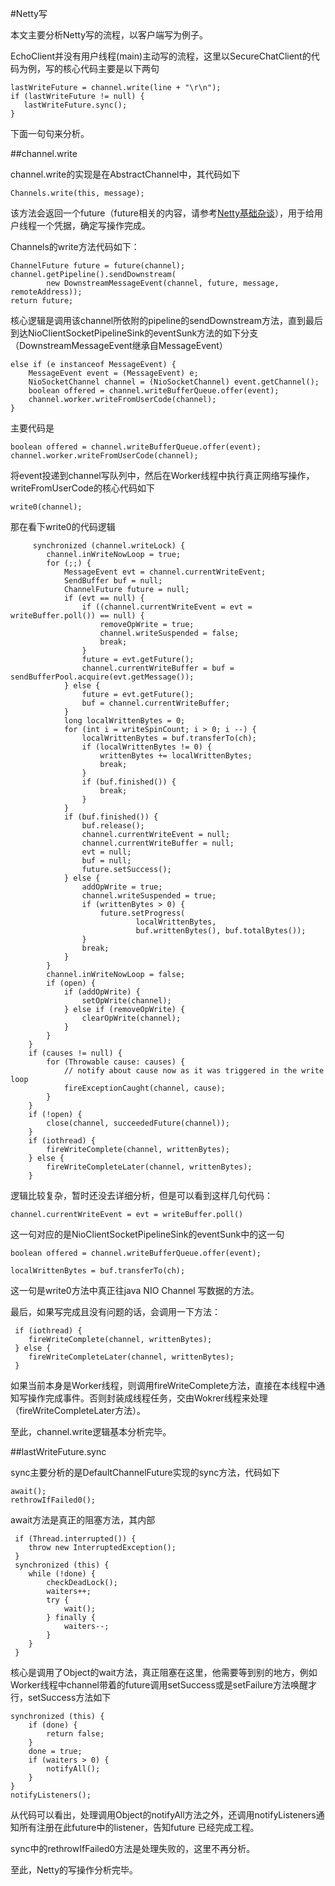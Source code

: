#Netty写

本文主要分析Netty写的流程，以客户端写为例子。

EchoClient并没有用户线程(main)主动写的流程，这里以SecureChatClient的代码为例，写的核心代码主要是以下两句

    lastWriteFuture = channel.write(line + "\r\n");
    if (lastWriteFuture != null) {
       lastWriteFuture.sync();
    }

下面一句句来分析。

##channel.write

channel.write的实现是在AbstractChannel中，其代码如下

    Channels.write(this, message);

该方法会返回一个future（future相关的内容，请参考[Netty基础杂谈](./nettyBase.md)），用于给用户线程一个凭据，确定写操作完成。

Channels的write方法代码如下：
    
    ChannelFuture future = future(channel);
    channel.getPipeline().sendDownstream(
            new DownstreamMessageEvent(channel, future, message, remoteAddress));
    return future;

核心逻辑是调用该channel所依附的pipeline的sendDownstream方法，直到最后到达NioClientSocketPipelineSink的eventSunk方法的如下分支（DownstreamMessageEvent继承自MessageEvent）

    else if (e instanceof MessageEvent) {
        MessageEvent event = (MessageEvent) e;
        NioSocketChannel channel = (NioSocketChannel) event.getChannel();
        boolean offered = channel.writeBufferQueue.offer(event);
        channel.worker.writeFromUserCode(channel);
    }

主要代码是

    boolean offered = channel.writeBufferQueue.offer(event);
    channel.worker.writeFromUserCode(channel);

将event投递到channel写队列中，然后在Worker线程中执行真正网络写操作，writeFromUserCode的核心代码如下
    
    write0(channel);

那在看下write0的代码逻辑

         synchronized (channel.writeLock) {
            channel.inWriteNowLoop = true;
            for (;;) {
                MessageEvent evt = channel.currentWriteEvent;
                SendBuffer buf = null;
                ChannelFuture future = null;
                if (evt == null) {
                    if ((channel.currentWriteEvent = evt = writeBuffer.poll()) == null) {
                        removeOpWrite = true;
                        channel.writeSuspended = false;
                        break;
                    }
                    future = evt.getFuture();
                    channel.currentWriteBuffer = buf = sendBufferPool.acquire(evt.getMessage());
                } else {
                    future = evt.getFuture();
                    buf = channel.currentWriteBuffer;
                }
                long localWrittenBytes = 0;
                for (int i = writeSpinCount; i > 0; i --) {
                    localWrittenBytes = buf.transferTo(ch);
                    if (localWrittenBytes != 0) {
                        writtenBytes += localWrittenBytes;
                        break;
                    }
                    if (buf.finished()) {
                        break;
                    }
                }
                if (buf.finished()) {
                    buf.release();
                    channel.currentWriteEvent = null;
                    channel.currentWriteBuffer = null;
                    evt = null;
                    buf = null;
                    future.setSuccess();
                } else {
                    addOpWrite = true;
                    channel.writeSuspended = true;
                    if (writtenBytes > 0) {
                        future.setProgress(
                                localWrittenBytes,
                                buf.writtenBytes(), buf.totalBytes());
                    }
                    break;
                }
            }
            channel.inWriteNowLoop = false;
            if (open) {
                if (addOpWrite) {
                    setOpWrite(channel);
                } else if (removeOpWrite) {
                    clearOpWrite(channel);
                }
            }
        }
        if (causes != null) {
            for (Throwable cause: causes) {
                // notify about cause now as it was triggered in the write loop
                fireExceptionCaught(channel, cause);
            }
        }
        if (!open) {
            close(channel, succeededFuture(channel));
        }
        if (iothread) {
            fireWriteComplete(channel, writtenBytes);
        } else {
            fireWriteCompleteLater(channel, writtenBytes);
        }

逻辑比较复杂，暂时还没去详细分析，但是可以看到这样几句代码：

    channel.currentWriteEvent = evt = writeBuffer.poll()

这一句对应的是NioClientSocketPipelineSink的eventSunk中的这一句
    
    boolean offered = channel.writeBufferQueue.offer(event);

    localWrittenBytes = buf.transferTo(ch);
这一句是write0方法中真正往java NIO Channel 写数据的方法。

最后，如果写完成且没有问题的话，会调用一下方法：
    
     if (iothread) {
        fireWriteComplete(channel, writtenBytes);
     } else {
        fireWriteCompleteLater(channel, writtenBytes);
     }

如果当前本身是Worker线程，则调用fireWriteComplete方法，直接在本线程中通知写操作完成事件。否则封装成线程任务，交由Wokrer线程来处理（fireWriteCompleteLater方法）。


至此，channel.write逻辑基本分析完毕。

##lastWriteFuture.sync

sync主要分析的是DefaultChannelFuture实现的sync方法，代码如下

    await();
    rethrowIfFailed0();

await方法是真正的阻塞方法，其内部

     if (Thread.interrupted()) {
        throw new InterruptedException();
     }
     synchronized (this) {
        while (!done) {
            checkDeadLock();
            waiters++;
            try {
                wait();
            } finally {
                waiters--;
            }
        }
     }

核心是调用了Object的wait方法，真正阻塞在这里，他需要等到别的地方，例如Worker线程中channel带着的future调用setSuccess或是setFailure方法唤醒才行，setSuccess方法如下

    synchronized (this) {
        if (done) {
            return false;
        }
        done = true;
        if (waiters > 0) {
            notifyAll();
        }
    }
    notifyListeners();

从代码可以看出，处理调用Object的notifyAll方法之外，还调用notifyListeners通知所有注册在此future中的listener，告知future 已经完成工程。

sync中的rethrowIfFailed0方法是处理失败的，这里不再分析。

至此，Netty的写操作分析完毕。
